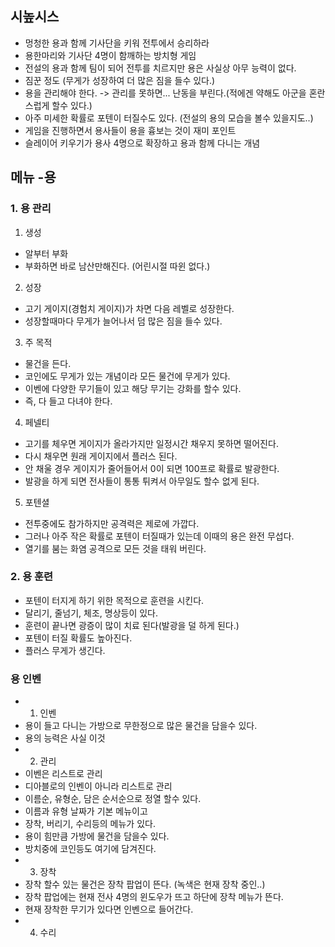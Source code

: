 ##  시높시스
 - 멍청한 용과 함께 기사단을 키워 전투에서 승리하라
 - 용한마리와 기사단 4명이 함깨하는 방치형 게임
 - 전설의 용과 함께 팀이 되어 전투를 치르지만 용은 사실상 아무 능력이 없다.
 - 짐꾼 정도 (무게가 성장하여 더 많은 짐을 들수 있다.)
 - 용을 관리해야 한다. -> 관리를 못하면... 난동을 부린다.(적에겐 약해도 아군을 혼란스럽게 할수 있다.)
 - 아주 미세한 확률로 포텐이 터질수도 있다. (전설의 용의 모습을 볼수 있을지도..)
 - 게임을 진행하면서 용사들이 용을 흉보는 것이 재미 포인트
 - 슬레이어 키우기가 용사 4명으로 확장하고 용과 함께 다니는 개념 
## 메뉴 -용
### 1. 용 관리
 1) 생성
  - 알부터 부화 
  - 부화하면 바로 남산만해진다. (어린시절 따윈 없다.)
 2) 성장
  - 고기 게이지(경험치 게이지)가 차면 다음 레벨로 성장한다. 
  - 성장할때마다 무게가 늘어나서 덤 많은 짐을 들수 있다. 
 3) 주 목적
  - 물건을 든다. 
  - 코인에도 무게가 있는 개념이라 모든 물건에 무게가 있다. 
  - 이벤에 다양한 무기들이 있고 해당 무기는 강화를 할수 있다. 
  - 즉, 다 들고 다녀야 한다. 
 4) 페넬티
  - 고기를 체우면 게이지가 올라가지만 일정시간 채우지 못하면 떨어진다. 
  - 다시 채우면 원래 게이지에서 플러스 된다.
  - 안 채울 경우 게이지가 줄어들어서 0이 되면 100프로 확률로 발광한다. 
  - 발광을 하게 되면 전사들이 통통 튀켜서 아무일도 할수 없게 된다.
 5) 포텐셜
  - 전투중에도 참가하지만 공격력은 제로에 가깝다. 
  - 그러나 아주 작은 확률로 포텐이 터질때가 있는데 이때의 용은 완전 무섭다.
  - 열기를 붐는 화염 공격으로 모든 것을 태워 버린다.
### 2. 용 훈련
 - 포텐이 터지게 하기 위한 목적으로 훈련을 시킨다.
 - 달리기, 줄넘기, 체조, 명상등이 있다. 
 - 훈련이 끝나면 광증이 많이 치료 된다(발광을 덜 하게 된다.)
 - 포텐이 터질 확률도 높아진다.
 - 플러스 무게가 생긴다.




### 용 인벤
 - 1) 인벤
 - 용이 들고 다니는 가방으로 무한정으로 많은 물건을 담을수 있다. 
 - 용의 능력은 사실 이것
 - 2) 관리
 - 이벤은 리스트로 관리 
 - 디아블로의 인벤이 아니라 리스트로 관리
 - 이름순, 유형순, 담은 순서순으로 정열 할수 있다. 
 - 이름과 유형 날짜가 기본 메뉴이고 
 - 장착, 버리기, 수리등의 메뉴가 있다. 
 - 용이 힘만큼 가방에 물건을 담을수 있다. 
 - 방치중에 코인등도 여기에 담겨진다. 
 - 3) 장착
 - 장착 할수 있는 물건은 장착 팝업이 뜬다. (녹색은 현재 장착 중인..)
 - 장착 팝업에는 현재 전사 4명의 윈도우가 뜨고 하단에 장착 메뉴가 뜬다. 
 - 현재 장착한 무기가 있다면 인벤으로 들어간다. 
 - 4) 수리













